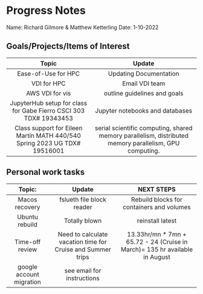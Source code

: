 # Progress Notes 
Name: Richard Gilmore & Matthew Ketterling
Date: 1-10-2022
## Goals/Projects/Items of Interest 
|Topic|Update|
|:---:|:---:|
|Ease-of-Use for HPC| Updating Documentation|
|VDI for HPC| Email VDI team
|AWS VDI for vis | outline guidelines and goals
|JupyterHub setup for class for Gabe Fierro CSCI 303 TDX# 19343453 | Jupyter notebooks and databases
|Class support for Eileen Martin MATH 440/540 Spring 2023 UG TDX# 19516001| serial scientific computing, shared memory parallelism, distributed memory parallelism, GPU computing.|

## Personal work tasks
|Topic:|Update| NEXT STEPS
|:---:|:---:|:---:|
|Macos recovery| fslueth file block reader | Rebuild blocks for containers and volumes 
|Ubuntu rebuild | Totally blown | reinstall latest
|Time-off review| Need to calculate vacation time for Cruise and Summer trips | 13.33hr/mn * 7mn + 65.72 - 24 (Cruise in March)= 135 hr available in August
|google account migration| see email for instructions|

